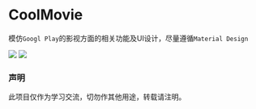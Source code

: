 # CoolMovie
模仿`Googl Play`的影视方面的相关功能及UI设计，尽量遵循`Material Design`

![](https://github.com/lilincpp/CoolMovie/blob/master/img/home1.png)
![](https://github.com/lilincpp/CoolMovie/blob/master/img/detail1.png)

### 声明
此项目仅作为学习交流，切勿作其他用途，转载请注明。
